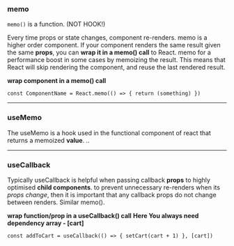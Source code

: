 ### memo

`memo()` is a function. (NOT HOOK!)

Every time props or state changes, component re-renders.
memo is a higher order component. If your component renders the same result given the same **props**, you can **wrap it in a memo() call** to React. memo for a performance boost in some cases by memoizing the result. This means that React will skip rendering the component, and reuse the last rendered result.

**wrap component in a memo() call**

`const ComponentName = React.memo(() => { return (something) })`

---

### useMemo

The useMemo is a hook used in the functional component of react that returns a memoized **value**. ..

---

### useCallback

Typically useCallback is helpful when passing callback **props** to highly optimised **child components**. to prevent unnecessary re-renders when its _props change_, then it is important that any callback props do not change between renders. Similar memo().

**wrap function/prop in a useCallback() call**
**Here You always need dependency array - [cart]**

`const addToCart = useCallback(() => { setCart(cart + 1) }, [cart])`
